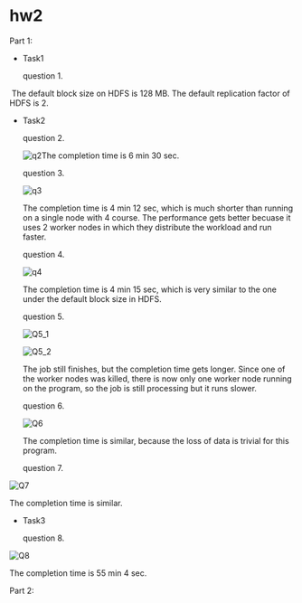 # hw2

Part 1:

- Task1

  question 1.

​		The default block size on HDFS is 128 MB. The default replication factor of HDFS is 2.



- Task2

  question 2.

  

  ![q2](p1t2/q2.png)The completion time is 6 min 30 sec.

   

  question 3.

  ![q3](p1t2/q3.png)

  The completion time is 4 min 12 sec, which is much shorter than running on a single node with 4 course. The performance gets better becuase it uses 2 worker nodes in which they distribute the workload and run faster.

  

  

  question 4.

  ![q4](p1t2/q4.png)

  The completion time is 4 min 15 sec, which is very similar to the one under the default block size in HDFS. 

  

  question 5.

  ![Q5_1](p1t2/Q5_1.png)

  ![Q5_2](p1t2/Q5_2.png)

  The job still finishes, but the completion time gets longer. Since one of the worker nodes was killed, there is now only one worker node running on the program, so the job is still processing but it runs slower.

  

  question 6.

  ![Q6](p1t2/Q6.png)

  The completion time is similar, because the loss of data is trivial for this program.

  

  question 7.

![Q7](p1t2/Q7.png)

The completion time is similar.



- Task3

  question 8.

![Q8](p1t3/Q8.png)

The completion time is 55 min 4 sec.



Part 2:





